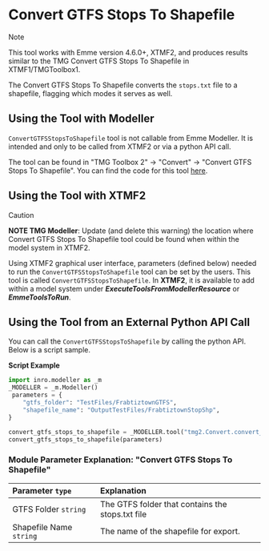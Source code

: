 # **Convert GTFS Stops To Shapefile**

> [!NOTE]
> This tool works with Emme version 4.6.0+, XTMF2, and produces results similar to the TMG Convert GTFS Stops To Shapefile in XTMF1/TMGToolbox1.

The Convert GTFS Stops To Shapefile converts the `stops.txt` file to a shapefile, flagging which modes it serves as well.

## **Using the Tool with Modeller**

`ConvertGTFSStopsToShapefile` tool is not callable from Emme Modeller. It is intended and only to be called from XTMF2 or via a python API call.

The tool can be found in "TMG Toolbox 2" -> "Convert" -> "Convert GTFS Stops To Shapefile". You can find the code for this tool [here](https://github.com/TravelModellingGroup/TMG.EMME/blob/master/TMG.EMME/TMGToolbox2/src/Convert/convert_gtfs_stops_to_shapefile.py).

## **Using the Tool with XTMF2**

> [!CAUTION] 
> **NOTE TMG Modeller**: Update (and delete this warning) the location where Convert GTFS 
> Stops To Shapefile tool could be found when within the model system in XTMF2.

Using XTMF2 graphical user interface, parameters (defined below) needed to run the `ConvertGTFSStopsToShapefile` tool can be set by the users. This tool is called `ConvertGTFSStopsToShapefile`. In **XTMF2**, it is available to add within a model system under **_ExecuteToolsFromModellerResource_** or **_EmmeToolsToRun_**.

## **Using the Tool from an External Python API Call**

You can call the `ConvertGTFSStopsToShapefile` by calling the python API. Below is a script sample.

**Script Example**

```python
import inro.modeller as _m
_MODELLER = _m.Modeller()
 parameters = {
    "gtfs_folder": "TestFiles/FrabtiztownGTFS",
    "shapefile_name": "OutputTestFiles/FrabtiztownStopShp",
}

convert_gtfs_stops_to_shapefile = _MODELLER.tool("tmg2.Convert.convert_gtfs_stops_to_shapefile")
convert_gtfs_stops_to_shapefile(parameters)
```

### Module Parameter Explanation: "Convert GTFS Stops To Shapefile"

| Parameter `type`        | Explanation                                      |
| :---------------------- | :----------------------------------------------- |
| GTFS Folder `string`    | The GTFS folder that contains the stops.txt file |
| Shapefile Name `string` | The name of the shapefile for export.            |
